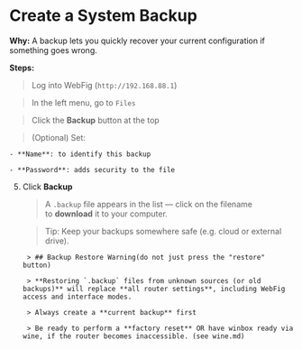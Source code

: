 # **Create a System Backup**

**Why:** A backup lets you quickly recover your current configuration if something goes wrong.

**Steps:**

> Log into WebFig (`http://192.168.88.1`)
    
> In the left menu, go to `Files`
    
> Click the **Backup** button at the top
    
> (Optional) Set:
    
    - **Name**: to identify this backup
        
    - **Password**: adds security to the file
        
5. Click **Backup**

	> A `.backup` file appears in the list — click on the filename to **download** it to your computer.
		
	> Tip: Keep your backups somewhere safe (e.g. cloud or external drive).

		> ## Backup Restore Warning(do not just press the "restore" button)

		> **Restoring `.backup` files from unknown sources (or old backups)** will replace **all router settings**, including WebFig access and interface modes.
		    
		> Always create a **current backup** first
		    
		> Be ready to perform a **factory reset** OR have winbox ready via wine, if the router becomes inaccessible. (see wine.md)
